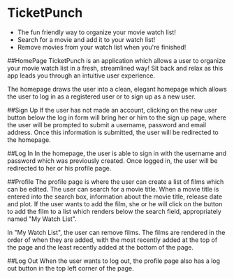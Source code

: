 
# TicketPunch
- The fun friendly way to organize your movie watch list!
- Search for a movie and add it to your watch list!
- Remove movies from your watch list when you're finished!

##HomePage
TicketPunch is an application which allows a user to organize your movie watch list in a fresh, streamlined way! Sit back and relax as this app leads you through an intuitive user experience.

The homepage draws the user into a clean, elegant homepage which allows the user to log in as a registered user or to sign up as a new user.

##Sign Up
If the user has not made an account, clicking on the new user button below the log in form will bring her or him to the sign up page, where the user will be prompted to submit a username, password and email address. Once this information is submitted, the user will be redirected to the homepage.

##Log In
In the homepage, the user is able to sign in with the username and password which was previously created. Once logged in, the user will be redirected to her or his profile page.

##Profile
The profile page is where the user can create a list of films which can be edited. The user can search for a movie title. When a movie title is entered into the search box, information about the movie title, release date and plot. If the user wants to add the film, she or he will click on the button to add the film to a list which renders below the search field, appropriately named "My Watch List".

In "My Watch List", the user can remove films.  The films are rendered in the order of when they are added, with the most recently added at the top of the page and the least recently added at the bottom of the page.

##Log Out
When the user wants to log out, the profile page also has a log out button in the top left corner of the page.

